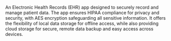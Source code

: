 An Electronic Health Records (EHR) app designed to securely record and manage patient data. The app ensures HIPAA compliance for privacy and security, with AES encryption safeguarding all sensitive information. It offers the flexibility of local data storage for offline access, while also providing cloud storage for secure, remote data backup and easy access across devices.
